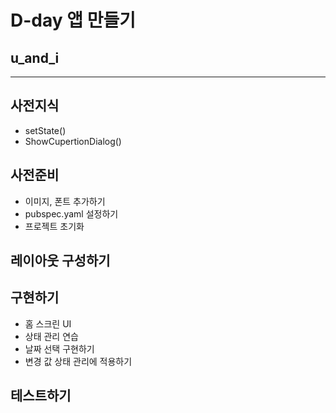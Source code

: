 # D-day 앱 만들기

## u_and_i

---

## 사전지식

- setState()
- ShowCupertionDialog()

## 사전준비

- 이미지, 폰트 추가하기
- pubspec.yaml 설정하기
- 프로젝트 초기화

## 레이아웃 구성하기

## 구현하기

- 홈 스크린 UI
- 상태 관리 연습
- 날짜 선택 구현하기
- 변경 값 상태 관리에 적용하기

## 테스트하기
